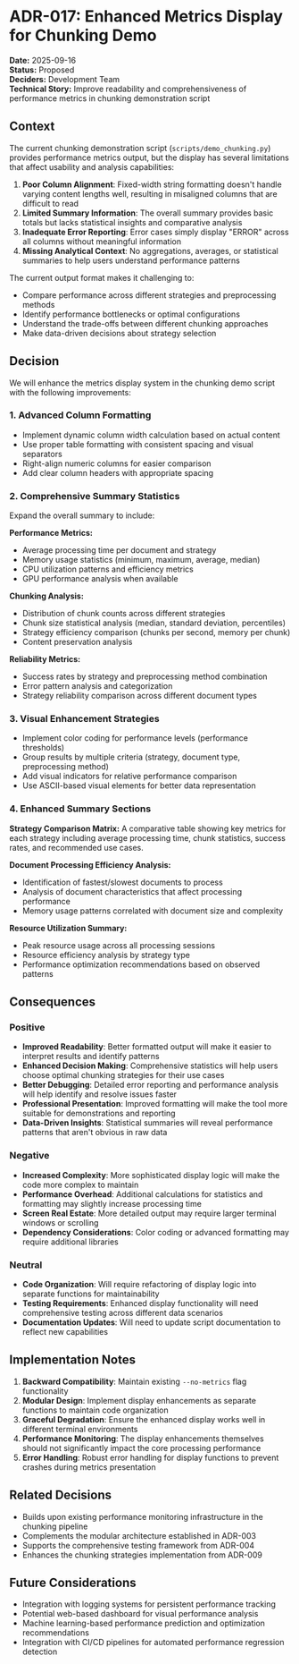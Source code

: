 # ADR-017: Enhanced Metrics Display for Chunking Demo

**Date:** 2025-09-16  
**Status:** Proposed  
**Deciders:** Development Team  
**Technical Story:** Improve readability and comprehensiveness of performance metrics in chunking demonstration script

## Context

The current chunking demonstration script (`scripts/demo_chunking.py`) provides performance metrics output, but the display has several limitations that affect usability and analysis capabilities:

1. **Poor Column Alignment**: Fixed-width string formatting doesn't handle varying content lengths well, resulting in misaligned columns that are difficult to read
2. **Limited Summary Information**: The overall summary provides basic totals but lacks statistical insights and comparative analysis
3. **Inadequate Error Reporting**: Error cases simply display "ERROR" across all columns without meaningful information
4. **Missing Analytical Context**: No aggregations, averages, or statistical summaries to help users understand performance patterns

The current output format makes it challenging to:

- Compare performance across different strategies and preprocessing methods
- Identify performance bottlenecks or optimal configurations
- Understand the trade-offs between different chunking approaches
- Make data-driven decisions about strategy selection

## Decision

We will enhance the metrics display system in the chunking demo script with the following improvements:

### 1. Advanced Column Formatting

- Implement dynamic column width calculation based on actual content
- Use proper table formatting with consistent spacing and visual separators
- Right-align numeric columns for easier comparison
- Add clear column headers with appropriate spacing

### 2. Comprehensive Summary Statistics

Expand the overall summary to include:

**Performance Metrics:**

- Average processing time per document and strategy
- Memory usage statistics (minimum, maximum, average, median)
- CPU utilization patterns and efficiency metrics
- GPU performance analysis when available

**Chunking Analysis:**

- Distribution of chunk counts across different strategies
- Chunk size statistical analysis (median, standard deviation, percentiles)
- Strategy efficiency comparison (chunks per second, memory per chunk)
- Content preservation analysis

**Reliability Metrics:**

- Success rates by strategy and preprocessing method combination
- Error pattern analysis and categorization
- Strategy reliability comparison across different document types

### 3. Visual Enhancement Strategies

- Implement color coding for performance levels (performance thresholds)
- Group results by multiple criteria (strategy, document type, preprocessing method)
- Add visual indicators for relative performance comparison
- Use ASCII-based visual elements for better data representation

### 4. Enhanced Summary Sections

**Strategy Comparison Matrix:**
A comparative table showing key metrics for each strategy including average processing time, chunk statistics, success rates, and recommended use cases.

**Document Processing Efficiency Analysis:**

- Identification of fastest/slowest documents to process
- Analysis of document characteristics that affect processing performance
- Memory usage patterns correlated with document size and complexity

**Resource Utilization Summary:**

- Peak resource usage across all processing sessions
- Resource efficiency analysis by strategy type
- Performance optimization recommendations based on observed patterns

## Consequences

### Positive

- **Improved Readability**: Better formatted output will make it easier to interpret results and identify patterns
- **Enhanced Decision Making**: Comprehensive statistics will help users choose optimal chunking strategies for their use cases
- **Better Debugging**: Detailed error reporting and performance analysis will help identify and resolve issues faster
- **Professional Presentation**: Improved formatting will make the tool more suitable for demonstrations and reporting
- **Data-Driven Insights**: Statistical summaries will reveal performance patterns that aren't obvious in raw data

### Negative

- **Increased Complexity**: More sophisticated display logic will make the code more complex to maintain
- **Performance Overhead**: Additional calculations for statistics and formatting may slightly increase processing time
- **Screen Real Estate**: More detailed output may require larger terminal windows or scrolling
- **Dependency Considerations**: Color coding or advanced formatting may require additional libraries

### Neutral

- **Code Organization**: Will require refactoring of display logic into separate functions for maintainability
- **Testing Requirements**: Enhanced display functionality will need comprehensive testing across different data scenarios
- **Documentation Updates**: Will need to update script documentation to reflect new capabilities

## Implementation Notes

1. **Backward Compatibility**: Maintain existing `--no-metrics` flag functionality
2. **Modular Design**: Implement display enhancements as separate functions to maintain code organization
3. **Graceful Degradation**: Ensure the enhanced display works well in different terminal environments
4. **Performance Monitoring**: The display enhancements themselves should not significantly impact the core processing performance
5. **Error Handling**: Robust error handling for display functions to prevent crashes during metrics presentation

## Related Decisions

- Builds upon existing performance monitoring infrastructure in the chunking pipeline
- Complements the modular architecture established in ADR-003
- Supports the comprehensive testing framework from ADR-004
- Enhances the chunking strategies implementation from ADR-009

## Future Considerations

- Integration with logging systems for persistent performance tracking
- Potential web-based dashboard for visual performance analysis
- Machine learning-based performance prediction and optimization recommendations
- Integration with CI/CD pipelines for automated performance regression detection
